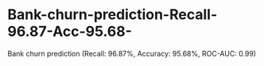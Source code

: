 # Bank-churn-prediction-Recall-96.87-Acc-95.68-
Bank churn prediction (Recall: 96.87%, Accuracy: 95.68%, ROC-AUC: 0.99)
